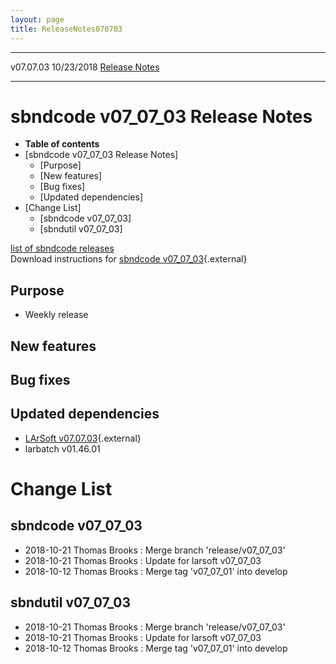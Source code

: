 ```yaml
---
layout: page
title: ReleaseNotes070703
---
```


  ----------- ------------ -- -- ------------------------------------------------------
  v07.07.03   10/23/2018         [Release Notes](ReleaseNotes070703.html)
  ----------- ------------ -- -- ------------------------------------------------------



sbndcode v07\_07\_03 Release Notes
======================================================================================

-   **Table of contents**
-   [sbndcode v07\_07\_03 Release
    Notes]
    -   [Purpose]
    -   [New features]
    -   [Bug fixes]
    -   [Updated dependencies]
-   [Change List]
    -   [sbndcode v07\_07\_03]
    -   [sbndutil v07\_07\_03]

[list of sbndcode
releases](List_of_SBND_code_releases.html)\
Download instructions for [sbndcode
v07\_07\_03](http://scisoft.fnal.gov/scisoft/bundles/sbnd/v07_07_03/sbndcode-v07_07_03.html){.external}



Purpose
----------------------------------

-   Weekly release



New features
--------------------------------------------



Bug fixes
--------------------------------------



Updated dependencies
------------------------------------------------------------

-   [LArSoft
    v07.07.03](https://cdcvs.fnal.gov/redmine/projects/larsoft/wiki/ReleaseNotes070703){.external}
-   larbatch v01.46.01



Change List
==========================================



sbndcode v07\_07\_03
----------------------------------------------------------

-   2018-10-21 Thomas Brooks : Merge branch \'release/v07\_07\_03\'
-   2018-10-21 Thomas Brooks : Update for larsoft v07\_07\_03
-   2018-10-12 Thomas Brooks : Merge tag \'v07\_07\_01\' into develop



sbndutil v07\_07\_03
----------------------------------------------------------

-   2018-10-21 Thomas Brooks : Merge branch \'release/v07\_07\_03\'
-   2018-10-21 Thomas Brooks : Update for larsoft v07\_07\_03
-   2018-10-12 Thomas Brooks : Merge tag \'v07\_07\_01\' into develop

